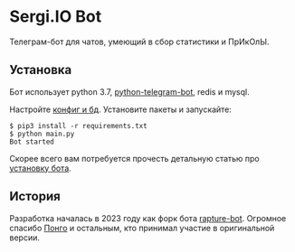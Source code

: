 #  Sergi.IO Bot

Телеграм-бот для чатов, умеющий в сбор статистики и ПрИкОлЫ. 

## Установка

Бот использует python 3.7, [python-telegram-bot](https://github.com/python-telegram-bot/python-telegram-bot/), redis и mysql. 

Настройте [конфиг и бд](CONFIG.md). Установите пакеты и запускайте:

```console
$ pip3 install -r requirements.txt
$ python main.py
Bot started
```

Скорее всего вам потребуется прочесть детальную статью про [установку бота](https://github.com/pongo/rapturebot/wiki/%D0%A3%D1%81%D1%82%D0%B0%D0%BD%D0%BE%D0%B2%D0%BA%D0%B0-%D0%B1%D0%BE%D1%82%D0%B0-%D0%B2-%D0%B4%D0%B5%D1%82%D0%B0%D0%BB%D1%8F%D1%85).

## История

Разработка началась в 2023 году как форк бота [rapture-bot](https://github.com/pongo/rapturebot). Огромное спасибо [Понго](https://github.com/pongo) и остальным, кто принимал участие в оригинальной версии.
